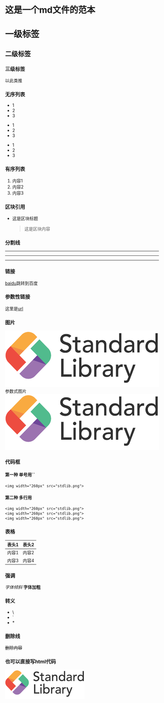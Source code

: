 # 这是一个md文件的范本

#   一级标签
##  二级标签
### 三级标签
以此类推

### 无序列表
* 1
* 2
* 3
+ 1
+ 2
+ 3
- 1
- 2
- 3

### 有序列表
1. 内容1
2. 内容2
3. 内容3

### 区块引用
* 这是区块标题
    >这是区块内容

### 分割线
***
******
---

### 链接
[baidu](http://www.baidu.com)跳转到百度

### 参数性链接
[url]: http://www.baidu.com "百度"
这里是[url]

### 图片
[otherImage]: stdlib.png

![我是图片](stdlib.png)
参数式图片 ![otherImage]

### 代码框
#### 第一种 单号用``
`<img width="260px" src="stdlib.png">`
#### 第二种 多行用
```可以写注释
<img width="260px" src="stdlib.png">
<img width="260px" src="stdlib.png">
<img width="260px" src="stdlib.png">
```

### 表格
表头1 | 表头2
--- | ---
内容1 | 内容2
内容3 | 内容4

### 强调
*字体倾斜*
**字体加粗**

### 转义
* \\
* \`
* \*

### 删除线
~~删除内容~~

### 也可以直接写html代码
<p>
    <img width="260px" src="stdlib.png">
</p>